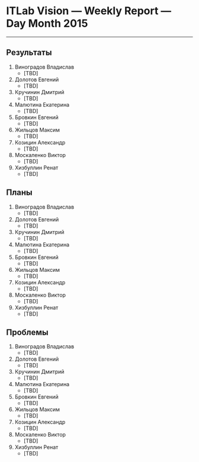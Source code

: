 # ITLab Vision — Weekly Report — Day Month 2015

----------------

## Результаты

  1. Виноградов Владислав
     - [TBD]
  1. Долотов Евгений
     - [TBD]
  1. Кручинин Дмитрий
     - [TBD]
  1. Малютина Екатерина
     - [TBD]
  1. Бровкин Евгений
     - [TBD]
  1. Жильцов Максим
     - [TBD]
  1. Козицин Александр
     - [TBD]
  1. Москаленко Виктор
     - [TBD]
  1. Хизбуллин Ренат
     - [TBD]

## Планы

  1. Виноградов Владислав
     - [TBD]
  1. Долотов Евгений
     - [TBD]
  1. Кручинин Дмитрий
     - [TBD]
  1. Малютина Екатерина
     - [TBD]
  1. Бровкин Евгений
     - [TBD]
  1. Жильцов Максим
     - [TBD]
  1. Козицин Александр
     - [TBD]
  1. Москаленко Виктор
     - [TBD]
  1. Хизбуллин Ренат
     - [TBD]

## Проблемы

  1. Виноградов Владислав
     - [TBD]
  1. Долотов Евгений
     - [TBD]
  1. Кручинин Дмитрий
     - [TBD]
  1. Малютина Екатерина
     - [TBD]
  1. Бровкин Евгений
     - [TBD]
  1. Жильцов Максим
     - [TBD]
  1. Козицин Александр
     - [TBD]
  1. Москаленко Виктор
     - [TBD]
  1. Хизбуллин Ренат
     - [TBD]


<!-- LINKS -->
